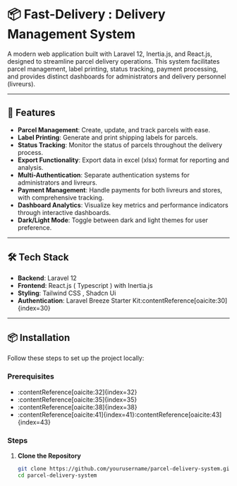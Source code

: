 # 📦 Fast-Delivery : Delivery Management System

A modern web application built with Laravel 12, Inertia.js, and React.js, designed to streamline parcel delivery operations. This system facilitates parcel management, label printing, status tracking, payment processing, and provides distinct dashboards for administrators and delivery personnel (livreurs).

---

## 🚀 Features

- **Parcel Management**: Create, update, and track parcels with ease.
- **Label Printing**: Generate and print shipping labels for parcels.
- **Status Tracking**: Monitor the status of parcels throughout the delivery process.
- **Export Functionality**: Export data in excel (xlsx) format for reporting and analysis.
- **Multi-Authentication**: Separate authentication systems for administrators and livreurs.
- **Payment Management**: Handle payments for both livreurs and stores, with comprehensive tracking.
- **Dashboard Analytics**: Visualize key metrics and performance indicators through interactive dashboards.
- **Dark/Light Mode**: Toggle between dark and light themes for user preference.

---

## 🛠️ Tech Stack

- **Backend**: Laravel 12
- **Frontend**: React.js ( Typescript ) with Inertia.js
- **Styling**: Tailwind CSS , Shadcn Ui
- **Authentication**: Laravel Breeze Starter Kit:contentReference[oaicite:30]{index=30}

---

## 📦 Installation

Follow these steps to set up the project locally:

### Prerequisites

- :contentReference[oaicite:32]{index=32}
- :contentReference[oaicite:35]{index=35}
- :contentReference[oaicite:38]{index=38}
- :contentReference[oaicite:41]{index=41}:contentReference[oaicite:43]{index=43}

### Steps

1. **Clone the Repository**

   ```bash
   git clone https://github.com/yourusername/parcel-delivery-system.git
   cd parcel-delivery-system
